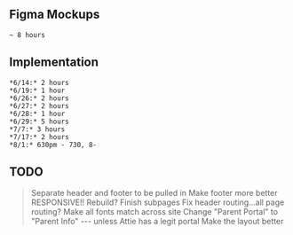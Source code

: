 ## Figma Mockups
    ~ 8 hours

## Implementation

    *6/14:* 2 hours
    *6/19:* 1 hour
    *6/26:* 2 hours
    *6/27:* 2 hours
    *6/28:* 1 hour
    *6/29:* 5 hours
    *7/7:* 3 hours
    *7/17:* 2 hours
    *8/1:* 630pm - 730, 8-


## TODO

> Separate header and footer to be pulled in
> Make footer more better
> RESPONSIVE!! Rebuild? 
> Finish subpages
> Fix header routing...all page routing?
> Make all fonts match across site
> Change "Parent Portal" to "Parent Info" --- unless Attie has a legit portal
> Make the layout better